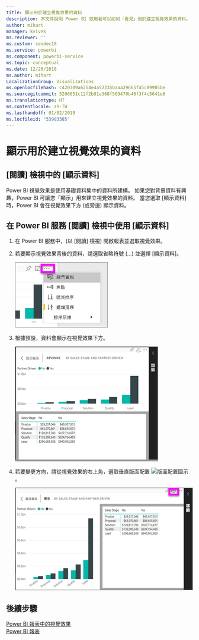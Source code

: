 ```yaml
---
title: 顯示用於建立視覺效果的資料
description: 本文件說明 Power BI 取用者可以如何「看見」用於建立視覺效果的資料。
author: mihart
manager: kvivek
ms.reviewer: ''
ms.custom: seodec18
ms.service: powerbi
ms.component: powerbi-service
ms.topic: conceptual
ms.date: 12/26/2018
ms.author: mihart
LocalizationGroup: Visualizations
ms.openlocfilehash: c420309a6254e4a52235baaa29665f45c89905be
ms.sourcegitcommit: 5206651c12f2b91a368f509470b46f3f4c5641e6
ms.translationtype: HT
ms.contentlocale: zh-TW
ms.lasthandoff: 01/02/2019
ms.locfileid: "53983385"
---
```

# <a name="show-the-data-that-was-used-to-create-the-visualization"></a>顯示用於建立視覺效果的資料
## <a name="show-data-in-reading-view"></a>[閱讀] 檢視中的 [顯示資料]
Power BI 視覺效果是使用基礎資料集中的資料所建構。 如果您對背景資料有興趣，Power BI 可讓您「顯示」用來建立視覺效果的資料。 當您選取 [顯示資料] 時，Power BI 會在視覺效果下方 (或旁邊) 顯示資料。


## <a name="using-show-data-in-power-bi-service-reading-view"></a>在 Power BI 服務 [閱讀] 檢視中使用 [顯示資料]
1. 在 Power BI 服務中，(以 [閱讀] 檢視) 開啟報表並選取視覺效果。  
2. 若要顯示視覺效果背後的資料，請選取省略符號 (...) 並選擇 [顯示資料]。
   
   ![選取 [顯示資料]](./media/end-user-show-data/power-bi-show-data2.png)
3. 根據預設，資料會顯示在視覺效果下方。
   
   ![視覺效果與資料垂直顯示](./media/end-user-show-data/power-bi-explore-show-data-new.png)

4. 若要變更方向，請從視覺效果的右上角，選取垂直版面配置 ![版面配置圖示](media/end-user-show-data/power-bi-vertical-icon-new.png) 。
   
   ![視覺效果與資料水平顯示](./media/end-user-show-data/power-bi-explore-show-data2-new.png)

## <a name="next-steps"></a>後續步驟
[Power BI 報表中的視覺效果](../visuals/power-bi-report-visualizations.md)    
[Power BI 報表](end-user-reports.md)    
